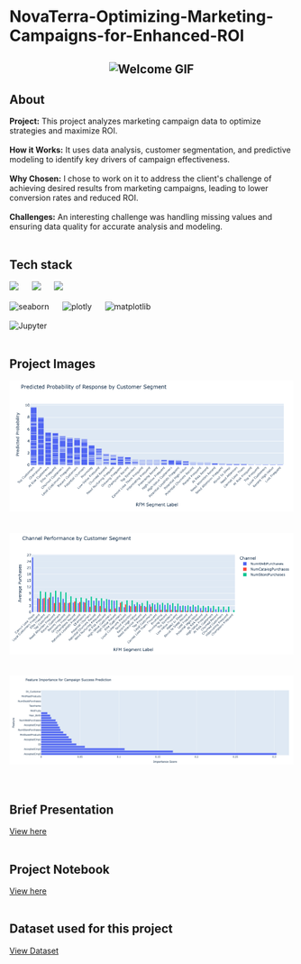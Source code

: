 # **NovaTerra-Optimizing-Marketing-Campaigns-for-Enhanced-ROI**

<h2 align="center">
  <img src="https://media0.giphy.com/media/v1.Y2lkPTc5MGI3NjExNzF2a3FlendqNjczM2V1ZWh6cnY2MnNoaWN3NnEzNHh0aDd4cjVucSZlcD12MV9pbnRlcm5hbF9naWZfYnlfaWQmY3Q9Zw/zoKdmndB8QBR2c0gjy/giphy.gif" alt="Welcome GIF" />
</h2>


## About

**Project:** This project analyzes marketing campaign data to optimize strategies and maximize ROI.
<br>
<br>
**How it Works:** It uses data analysis, customer segmentation, and predictive modeling to identify key drivers of campaign effectiveness.
<br>
<br>
**Why Chosen:** I chose to work on it to address the client's challenge of achieving desired results from marketing campaigns, leading to lower conversion rates and reduced ROI.
<br>
<br>
**Challenges:** An interesting challenge was handling missing values and ensuring data quality for accurate analysis and modeling.
<br>
<br>

## Tech stack 

<div>
  <!-- First Row -->
  <img src='https://skillicons.dev/icons?i=py&theme=dark'> &nbsp;&nbsp;&nbsp;&nbsp;
  <img src='https://img.shields.io/badge/Pandas-2C2D72?style=for-the-badge&logo=pandas&logoColor=white'> &nbsp;&nbsp;&nbsp;&nbsp;
   <img src='https://img.shields.io/badge/Numpy-777BB4?style=for-the-badge&logo=numpy&logoColor=white'> &nbsp;&nbsp;&nbsp;&nbsp;
</div>
<br>

<div>
  <!-- Second Row -->
  <img src='https://img.shields.io/badge/Seaborn-4C72B0?logo=seaborn&logoColor=white' alt="seaborn" style="height: 26px; width: 80px;" /> &nbsp;&nbsp;&nbsp;&nbsp;
  <img src='https://img.shields.io/badge/Plotly-239120?style=for-the-badge&logo=plotly&logoColor=white' alt="plotly" style="height: 26px; width: 100px;" /> &nbsp;&nbsp;&nbsp;&nbsp;
  <img src='https://img.shields.io/badge/Matplotlib-11557C?logo=matplotlib&logoColor=white' alt="matplotlib" style="height: 26px; width: 100px;" /> &nbsp;&nbsp;&nbsp;&nbsp;
</div>
<br>

<div>
  <!-- Third Row -->
  <img src='https://img.shields.io/badge/Jupyter-F37626?style=for-the-badge&logo=Jupyter&logoColor=white' style="height: 28px; width: 110px;" alt="Jupyter"/> &nbsp;&nbsp;&nbsp;&nbsp;        
</div>
<br>

## Project Images
![Graph 1](https://github.com/Qamar247/NovaTerra-Optimizing-Marketing-Campaigns-for-Enhanced-ROI/blob/main/%20Predicted%20response%20by%20customer%20segment.png) 
<br>
<br>
<br>
![Graph 2](https://github.com/Qamar247/NovaTerra-Optimizing-Marketing-Campaigns-for-Enhanced-ROI/blob/main/Channel%20performance%20by%20customer%20segment.png)
<br>
<br>
<br>
![Graph 3](https://github.com/Qamar247/NovaTerra-Optimizing-Marketing-Campaigns-for-Enhanced-ROI/blob/main/Ferature%20importance%20for%20campaign%20success.png)
<br>
<br>
<br>

## Brief Presentation 
[View here](https://github.com/Qamar247/NovaTerra-Optimizing-Marketing-Campaigns-for-Enhanced-ROI/blob/main/NovaTerra.pdf)
<br>
<br>


## Project Notebook
[View here](https://github.com/Qamar247/NovaTerra-Optimizing-Marketing-Campaigns-for-Enhanced-ROI/blob/main/NovaTerra_Optimizing_Marketing_Campaigns.ipynb)
<br>
<br>


## Dataset used for this project 
[View Dataset](https://github.com/Qamar247/NovaTerra-Optimizing-Marketing-Campaigns-for-Enhanced-ROI/blob/main/marketing_data_analytics.csv)

<br>

